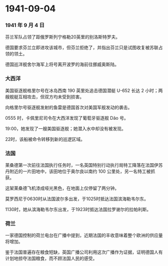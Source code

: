 # 1941-09-04

### 1941 年 9 月 4 日

芬兰军队占领了距俄罗斯列宁格勒20英里的别洛斯特罗夫。

德国要求芬兰立即进攻该城市，但芬兰拒绝了，并指出芬兰只是试图收复被苏联占领的领土。

德国巡洋舰舍尔海军上将号离开波罗的海前往挪威奥斯陆。

### 大西洋

美国驱逐舰格里尔号在冰岛西南 190 英里处追击德国潜艇 U-652 长达 2
小时；两艘舰艇互相攻击，但双方均未受到损害。

向格里尔号驱逐舰发射的鱼雷是德国首次对美国军舰发动的袭击。

0555 时，卡佩里尼司令在大西洋发现了葡萄牙驱逐舰 Dão 号。

19:00，她发现了一艘美国驱逐舰；她潜入水中却没有被发现。

22时，该船被命令转移到新的巡逻区域。

### 法国

莱桑德第一次前往法国执行任务时，一名英国特别行动执行局特工降落在法国伊苏丹附近的一片田地中，该田地位于奥尔良以南约
100 公里处，另一名特工被抓获。

这架莱桑德飞机漆成哑光黑色，在地面上仅停留了两分钟。

莫罗西尼于0630时从法国波尔多出发，于1025时抵达法国滨海勒韦尔东。

1130时，她从滨海勒韦尔东出发，于1923时抵达法国拉罗谢尔的拉帕利斯。

### 荷兰

一家德国控制的荷兰电台在广播中提到，近期法国的丰收意味着整个欧洲的供应量将增加。

鉴于法国普遍存在粮食短缺，英国广播公司利用这次广播作为证据，证明德国人有计划地掠夺法国粮食，而不顾法国人民的感受。